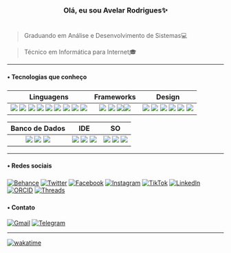 <h3 align="center">Olá, eu sou Avelar Rodrigues✨</h3>

# 

> Graduando em Análise e Desenvolvimento de Sistemas💻

> Técnico em Informática para Internet🎓

----

<h4>  •  Tecnologias que conheço</h4>

###

|      Linguagens      |      Frameworks      |      Design      |
|:-------------------:|:--------------------:|:-----------------:|
|<div align="center"> <img src="https://img.shields.io/badge/JavaScript-323330?style=for-the-badge&logo=javascript&logoColor=F7DF1E"> <img src="https://img.shields.io/badge/C-00599C?style=for-the-badge&logo=c&logoColor=white"> <img src="https://img.shields.io/badge/CSS3-1572B6?style=for-the-badge&logo=css3&logoColor=white"> <img src="https://img.shields.io/badge/HTML5-E34F26?style=for-the-badge&logo=html5&logoColor=white"> <img src="https://img.shields.io/badge/json-5E5C5C?style=for-the-badge&logo=json&logoColor=white"> <img src="https://img.shields.io/badge/Python-FFD43B?style=for-the-badge&logo=python&logoColor=blue"> <img src="https://img.shields.io/badge/Java-007396?style=for-the-badge&logo=java&color=white"> <img src="https://img.shields.io/badge/Ruby-CC342D?style=for-the-badge&logo=ruby&logoColor=white"> <img src="https://img.shields.io/badge/TypeScript-007ACC?style=for-the-badge&logo=typescript&logoColor=white"> </div>|<div align="center"> <img src="https://img.shields.io/badge/Bootstrap-563D7C?style=for-the-badge&logo=bootstrap&logoColor=white"> <img src="https://img.shields.io/badge/Django-092E20?style=for-the-badge&logo=django&logoColor=green"> <img src="https://img.shields.io/badge/Chart%20js-FF6384?style=for-the-badge&logo=chartdotjs&logoColor=white"><img src="https://img.shields.io/badge/Ruby_on_Rails-CC0000?style=for-the-badge&logo=ruby-on-rails&logoColor=white"> </div>|<div align="center"> <img src="https://img.shields.io/badge/Adobe%20Photoshop-31A8FF?style=for-the-badge&logo=Adobe%20Photoshop&logoColor=black"> <img src="https://img.shields.io/badge/Figma-F24E1E?style=for-the-badge&logo=figma&logoColor=white"> <img src="https://img.shields.io/badge/Adobe%20Premiere%20Pro-9999FF?style=for-the-badge&logo=Adobe%20Premiere%20Pro&logoColor=white"> <img src="https://img.shields.io/badge/Behance-0054F7?style=for-the-badge&logo=behance&logoColor=white"> <img src="https://img.shields.io/badge/Adobe%20Illustrator-FF9A00?style=for-the-badge&logo=adobe%20illustrator&logoColor=white"> <img src="https://img.shields.io/badge/Canva-%2300C4CC.svg?&style=for-the-badge&logo=Canva&logoColor=white"> </div>|

|      Banco de Dados      |      IDE      |      SO      |
|:-------------------:|:--------------:|:------------:|
|<div align="center"> <img src="https://img.shields.io/badge/MySQL-005C84?style=for-the-badge&logo=mysql&logoColor=white"> <img src="https://img.shields.io/badge/Sqlite-003B57?style=for-the-badge&logo=sqlite&logoColor=white"> <img src="https://img.shields.io/badge/PostgreSQL-316192?style=for-the-badge&logo=postgresql&logoColor=white"> </div>|<div align="center"> <img src="https://img.shields.io/badge/VSCode-0078D4?style=for-the-badge&logo=visual%20studio%20code&logoColor=white"> <img src="https://img.shields.io/badge/replit-667881?style=for-the-badge&logo=replit&logoColor=white"> <img src="https://img.shields.io/badge/IntelliJ_IDEA-000000.svg?style=for-the-badge&logo=intellij-idea&logoColor=white"> </div>|<div align="center"> <img src="https://img.shields.io/badge/Android-3DDC84?style=for-the-badge&logo=android&logoColor=white"> <img src="https://img.shields.io/badge/Linux-FCC624?style=for-the-badge&logo=linux&logoColor=black"> <img src="https://img.shields.io/badge/Windows-0078D6?style=for-the-badge&logo=windows&logoColor=white"> </div>|

----

<h4>  •  Redes sociais</h4>

###

[![Behance](https://img.shields.io/badge/-Behance-blue?style=for-the-badge&logo=behance&logoColor=white)](https://www.behance.net/avelarrodrigues1)
[![Twitter](https://img.shields.io/badge/X-000000?style=for-the-badge&logo=x&logoColor=white)](https://twitter.com/avelandooo)
[![Facebook](https://img.shields.io/badge/Facebook-1877F2?style=for-the-badge&logo=facebook&logoColor=white)](https://www.facebook.com/avelar.rodrigues.921/)
[![Instagram](https://img.shields.io/badge/Instagram-E4405F?style=for-the-badge&logo=instagram&logoColor=white)](https://www.instagram.com/avelando/)
[![TikTok](https://img.shields.io/badge/TikTok-000000?style=for-the-badge&logo=tiktok&logoColor=white)](https://www.tiktok.com/@aavelando)
[![LinkedIn](https://img.shields.io/badge/LinkedIn-0077B5?style=for-the-badge&logo=linkedin&logoColor=white)](https://www.linkedin.com/in/avelar-rodrigues-15568a1b1/)
[![ORCID](https://img.shields.io/badge/orcid-A6CE39?style=for-the-badge&logo=orcid&logoColor=white)](https://orcid.org/0009-0008-7433-8262)
[![Threads](https://img.shields.io/badge/Threads-000000?style=for-the-badge&logo=Threads&logoColor=white)](https://www.threads.net/@avelando)

###

<h4>  •  Contato</h4>

[![Gmail](https://img.shields.io/badge/Gmail-D14836?style=for-the-badge&logo=gmail&logoColor=white)](https://mail.google.com/mail/?view=cm&fs=1&to=avelarrodrigues89@gmail.com)
[![Telegram](https://img.shields.io/badge/Telegram-2CA5E0?style=for-the-badge&logo=telegram&logoColor=white)](https://t.me/avelandoo)

---

<!--wakatime-->
<!--START_SECTION:waka-->
[![wakatime](https://wakatime.com/badge/user/018c2dbd-9df6-4c10-8022-11d7d9da4824.svg)](https://wakatime.com/@018c2dbd-9df6-4c10-8022-11d7d9da4824)
<!--END_SECTION:waka-->
